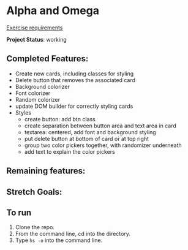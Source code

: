 # Alpha and Omega

[Exercise requirements](https://github.com/nashville-software-school/the-vault/blob/master/ALPHAOMEGA.md)

**Project Status**: working

## Completed Features:

* Create new cards, including classes for styling
* Delete button that removes the associated card
* Background colorizer
* Font colorizer
* Random colorizer
* update DOM builder for correctly styling cards
* Styles
  * create button: add btn class
  * create separation between button area and text area in card
  * textarea: centered, add font and background styling
  * put delete button at bottom of card or at top right
  * group two color pickers together, with randomizer underneath
  * add text to explain the color pickers

## Remaining features:

## Stretch Goals:

## To run

1. Clone the repo.
2. From the command line, cd into the directory.
3. Type ```hs -o``` into the command line.